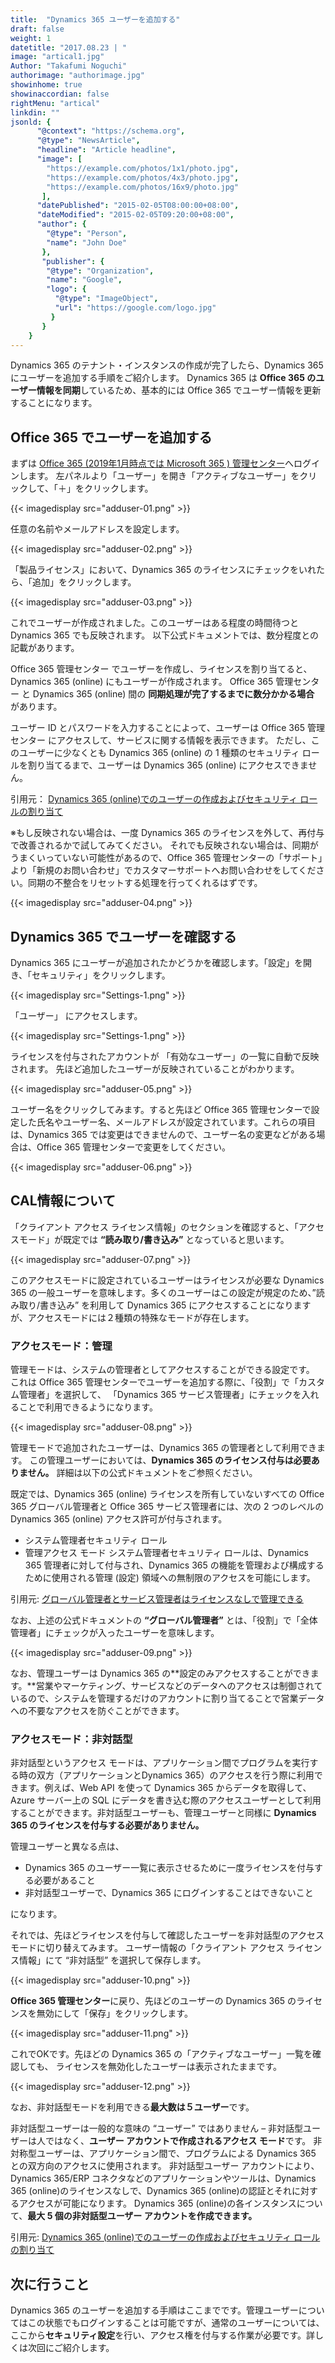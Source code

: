 ```yaml
---
title:  "Dynamics 365 ユーザーを追加する"
draft: false
weight: 1
datetitle: "2017.08.23 | "
image: "artical1.jpg"
Author: "Takafumi Noguchi"
authorimage: "authorimage.jpg"
showinhome: true
showinaccordian: false
rightMenu: "artical"
linkdin: ""
jsonld: {
      "@context": "https://schema.org",
      "@type": "NewsArticle",
      "headline": "Article headline",
      "image": [
        "https://example.com/photos/1x1/photo.jpg",
        "https://example.com/photos/4x3/photo.jpg",
        "https://example.com/photos/16x9/photo.jpg"
       ],
      "datePublished": "2015-02-05T08:00:00+08:00",
      "dateModified": "2015-02-05T09:20:00+08:00",
      "author": {
        "@type": "Person",
        "name": "John Doe"
       },
       "publisher": {
        "@type": "Organization",
        "name": "Google",
        "logo": {
          "@type": "ImageObject",
          "url": "https://google.com/logo.jpg"
         }
       }
    }
---
```

<!-- Intro  -->
Dynamics 365 のテナント・インスタンスの作成が完了したら、Dynamics 365 にユーザーを追加する手順をご紹介します。
Dynamics 365 は **Office 365 のユーザー情報を同期**しているため、基本的には Office 365 でユーザー情報を更新することになります。

## Office 365 でユーザーを追加する
まずは [ Office 365 (2019年1月時点では Microsoft 365 ) 管理センター](https://admin.microsoft.com/)へログインします。
左パネルより「ユーザー」を開き「アクティブなユーザー」をクリックして、「＋」をクリックします。

<!-- Image= adduser-01.png -->
{{< imagedisplay src="adduser-01.png" >}}


任意の名前やメールアドレスを設定します。
<!-- Image= adduser-02.png -->
{{< imagedisplay src="adduser-02.png" >}}


「製品ライセンス」において、Dynamics 365 のライセンスにチェックをいれたら、「追加」をクリックします。
<!-- Image= adduser-03.png -->
{{< imagedisplay src="adduser-03.png" >}}

これでユーザーが作成されました。このユーザーはある程度の時間待つと Dynamics 365 でも反映されます。
以下公式ドキュメントでは、数分程度との記載があります。

<!-- QuteBox -->
Office 365 管理センター でユーザーを作成し、ライセンスを割り当てると、Dynamics 365 (online) にもユーザーが作成されます。 Office 365 管理センター と Dynamics 365 (online) 間の **同期処理が完了するまでに数分かかる場合** があります。

ユーザー ID とパスワードを入力することによって、ユーザーは Office 365 管理センター にアクセスして、サービスに関する情報を表示できます。 ただし、このユーザーに少なくとも Dynamics 365 (online) の 1 種類のセキュリティ ロールを割り当てるまで、ユーザーは Dynamics 365 (online) にアクセスできません。

引用元： [Dynamics 365 (online)でのユーザーの作成およびセキュリティ ロールの割り当て](https://docs.microsoft.com/ja-jp/power-platform/admin/create-users-assign-online-security-roles)

※もし反映されない場合は、一度 Dynamics 365 のライセンスを外して、再付与で改善されるかで試してみてください。
それでも反映されない場合は、同期がうまくいっていない可能性があるので、Office 365 管理センターの「サポート」より「新規のお問い合わせ」でカスタマーサポートへお問い合わせをしてください。同期の不整合をリセットする処理を行ってくれるはずです。

<!-- Image= adduser-04.png -->
{{< imagedisplay src="adduser-04.png" >}}


## Dynamics 365 でユーザーを確認する
Dynamics 365 にユーザーが追加されたかどうかを確認します。「設定」を開き、「セキュリティ」をクリックします。
<!-- Image= Settings-1.png -->
{{< imagedisplay src="Settings-1.png" >}}


「ユーザー」 にアクセスします。
<!-- Image= Users.png -->
{{< imagedisplay src="Settings-1.png" >}}


ライセンスを付与されたアカウントが 「有効なユーザー」の一覧に自動で反映されます。
先ほど追加したユーザーが反映されていることがわかります。
<!-- Image= adduser-05.png -->
{{< imagedisplay src="adduser-05.png" >}}


ユーザー名をクリックしてみます。すると先ほど Office 365 管理センターで設定した氏名やユーザー名、メールアドレスが設定されています。これらの項目は、Dynamics 365 では変更はできませんので、ユーザー名の変更などがある場合は、Office 365 管理センターで変更をしてください。
<!-- Image= adduser-06.png -->
{{< imagedisplay src="adduser-06.png" >}}


## CAL情報について
「クライアント アクセス ライセンス情報」のセクションを確認すると、「アクセスモード」が既定では **“読み取り/書き込み”** となっていると思います。
<!-- Image= adduser-07.png -->
{{< imagedisplay src="adduser-07.png" >}}


このアクセスモードに設定されているユーザーはライセンスが必要な Dynamics 365 の一般ユーザーを意味します。多くのユーザーはこの設定が規定のため、”読み取り/書き込み” を利用して Dynamics 365 にアクセスすることになりますが、アクセスモードには２種類の特殊なモードが存在します。

### アクセスモード：管理
管理モードは、システムの管理者としてアクセスすることができる設定です。
これは Office 365 管理センターでユーザーを追加する際に、「役割」で「カスタム管理者」を選択して、
「Dynamics 365 サービス管理者」にチェックを入れることで利用できるようになります。
<!-- Image= adduser-08.png -->
{{< imagedisplay src="adduser-08.png" >}}


管理モードで追加されたユーザーは、Dynamics 365 の管理者として利用できます。
この管理ユーザーにおいては、**Dynamics 365 のライセンス付与は必要ありません。**
詳細は以下の公式ドキュメントをご参照ください。

<!-- QuteBox -->
既定では、Dynamics 365 (online) ライセンスを所有していないすべての Office 365 グローバル管理者と Office 365 サービス管理者には、次の 2 つのレベルの Dynamics 365 (online) アクセス許可が付与されます。

* システム管理者セキュリティ ロール
* 管理アクセス モード
システム管理者セキュリティ ロールは、Dynamics 365 管理者に対して付与され、Dynamics 365 の機能を管理および構成するために使用される管理 (設定) 領域への無制限のアクセスを可能にします。

引用元: [グローバル管理者とサービス管理者はライセンスなしで管理できる](https://docs.microsoft.com/ja-jp/power-platform/admin/global-service-administrators-can-administer-without-license)

なお、上述の公式ドキュメントの **“グローバル管理者”** とは、「役割」で「全体管理者」にチェックが入ったユーザーを意味します。

<!-- Image= adduser-09.png -->
{{< imagedisplay src="adduser-09.png" >}}

なお、管理ユーザーは Dynamics 365 の**設定のみアクセスすることができます。**営業やマーケティング、サービスなどのデータへのアクセスは制御されているので、システムを管理するだけのアカウントに割り当てることで営業データへの不要なアクセスを防ぐことができます。


### アクセスモード：非対話型
非対話型というアクセス モードは、アプリケーション間でプログラムを実行する時の双方（アプリケーションとDynamics 365）のアクセスを行う際に利用できます。例えば、Web API を使って Dynamics 365 からデータを取得して、Azure サーバー上の SQL にデータを書き込む際のアクセスユーザーとして利用することができます。非対話型ユーザーも、管理ユーザーと同様に **Dynamics 365 のライセンスを付与する必要がありません。**

管理ユーザーと異なる点は、
* Dynamics 365 のユーザー一覧に表示させるために一度ライセンスを付与する必要があること
* 非対話型ユーザーで、Dynamics 365 にログインすることはできないこと

になります。

それでは、先ほどライセンスを付与して確認したユーザーを非対話型のアクセスモードに切り替えてみます。
ユーザー情報の「クライアント アクセス ライセンス情報」にて “非対話型” を選択して保存します。

<!-- Image= adduser-10.png -->
{{< imagedisplay src="adduser-10.png" >}}


**Office 365 管理センター**に戻り、先ほどのユーザーの Dynamics 365 のライセンスを無効にして「保存」をクリックします。
<!-- Image= adduser-11.png -->
{{< imagedisplay src="adduser-11.png" >}}


これでOKです。先ほどの Dynamics 365 の「アクティブなユーザー」一覧を確認しても、
ライセンスを無効化したユーザーは表示されたままです。

<!-- Image= adduser-12.png -->
{{< imagedisplay src="adduser-12.png" >}}


なお、非対話型モードを利用できる**最大数は５ユーザー**です。

<!-- quate Box -->
非対話型ユーザーは一般的な意味の “ユーザー” ではありません – 非対話型ユーザーは人ではなく、**ユーザー アカウントで作成されるアクセス モード**です。 非対称型ユーザーは、アプリケーション間で、プログラムによる Dynamics 365 との双方向のアクセスに使用されます。 非対話型ユーザー アカウントにより、Dynamics 365/ERP コネクタなどのアプリケーションやツールは、Dynamics 365 (online)のライセンスなしで、Dynamics 365 (online)の認証とそれに対するアクセスが可能になります。 Dynamics 365 (online)の各インスタンスについて、**最大 5 個の非対話型ユーザー アカウントを作成できます。**

引用元: [Dynamics 365 (online)でのユーザーの作成およびセキュリティ ロールの割り当て](https://docs.microsoft.com/ja-jp/power-platform/admin/create-users-assign-online-security-roles)

## 次に行うこと
Dynamics 365 のユーザーを追加する手順はここまでです。管理ユーザーについてはこの状態でもログインすることは可能ですが、通常のユーザーについては、ここから**セキュリティ設定**を行い、アクセス権を付与する作業が必要です。詳しくは次回にご紹介します。      
&nbsp;
